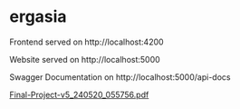 # ergasia

Frontend served on http://localhost:4200

Website served on http://localhost:5000

Swagger Documentation on http://localhost:5000/api-docs

[Final-Project-v5_240520_055756.pdf](https://github.com/apostolouagg/ergasia/files/15375770/Final-Project-v5_240520_055756.pdf)
